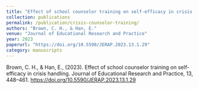 ```yaml
---
title: "Effect of school counselor training on self-efficacy in crisis handling"
collection: publications
permalink: /publication/crisis-counselor-training/
authors: "Brown, C. H., & Han, E."
venue: "Journal of Educational Research and Practice"
year: 2023
paperurl: "https://doi.org/10.5590/JERAP.2023.13.1.29"
category: manuscripts
---
```

Brown, C. H., & Han, E., (2023). Effect of school counselor training on self-efficacy in crisis handling. Journal of Educational Research and Practice, 13, 448–461. https://doi.org/10.5590/JERAP.2023.13.1.29
